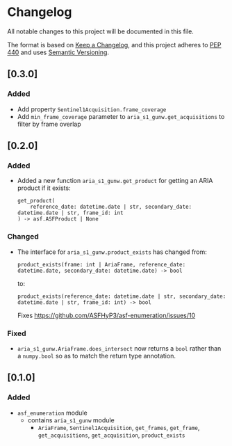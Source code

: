 # Changelog

All notable changes to this project will be documented in this file.

The format is based on [Keep a Changelog](https://keepachangelog.com/en/1.0.0/),
and this project adheres to [PEP 440](https://www.python.org/dev/peps/pep-0440/)
and uses [Semantic Versioning](https://semver.org/spec/v2.0.0.html).

## [0.3.0]

### Added
- Add property `Sentinel1Acquisition.frame_coverage`
- Add `min_frame_coverage` parameter to `aria_s1_gunw.get_acquisitions` to filter by frame overlap

## [0.2.0]

### Added
- Added a new function `aria_s1_gunw.get_product` for getting an ARIA product if it exists:
  ```
  get_product(
      reference_date: datetime.date | str, secondary_date: datetime.date | str, frame_id: int
  ) -> asf.ASFProduct | None
  ```

### Changed
- The interface for `aria_s1_gunw.product_exists` has changed from:
  ```
  product_exists(frame: int | AriaFrame, reference_date: datetime.date, secondary_date: datetime.date) -> bool
  ```
  to:
  ```
  product_exists(reference_date: datetime.date | str, secondary_date: datetime.date | str, frame_id: int) -> bool
  ```
  Fixes https://github.com/ASFHyP3/asf-enumeration/issues/10

### Fixed
- `aria_s1_gunw.AriaFrame.does_intersect` now returns a `bool` rather than a `numpy.bool` so as to match the return type annotation.

## [0.1.0]

### Added
- `asf_enumeration` module
   - contains `aria_s1_gunw` module
      - `AriaFrame`, `Sentinel1Acquisition`, `get_frames`, `get_frame`, `get_acquisitions`, `get_acquisition`, `product_exists`
